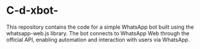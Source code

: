 # C-d-xbot-
This repository contains the code for a simple WhatsApp bot built using the whatsapp-web.js library. The bot connects to WhatsApp Web through the official API, enabling automation and interaction with users via WhatsApp.
